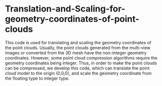 # Translation-and-Scaling-for-geometry-coordinates-of-point-clouds

This code is used for translating and scaling the geometry coordinates of the point clouds. Usually, the point clouds generated from the multi-view images or converted from the 3D mesh have the non-integer geometry coordinates.  However, some point cloud compression algorithms require the geometry coordinates being integer. Thus, in order to make the point clouds can be compressed, we develop this code, which can translate the point cloud model to the origin (0,0,0), and scale the geometry coordinate from the floating type to integer type. 
